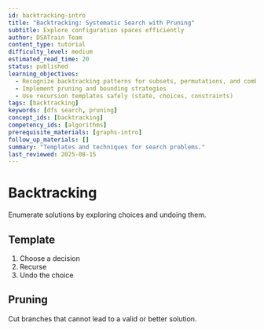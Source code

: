 ```yaml
---
id: backtracking-intro
title: "Backtracking: Systematic Search with Pruning"
subtitle: Explore configuration spaces efficiently
author: DSATrain Team
content_type: tutorial
difficulty_level: medium
estimated_read_time: 20
status: published
learning_objectives:
  - Recognize backtracking patterns for subsets, permutations, and combinations
  - Implement pruning and bounding strategies
  - Use recursion templates safely (state, choices, constraints)
tags: [backtracking]
keywords: [dfs search, pruning]
concept_ids: [backtracking]
competency_ids: [algorithms]
prerequisite_materials: [graphs-intro]
follow_up_materials: []
summary: "Templates and techniques for search problems."
last_reviewed: 2025-08-15
---
```


# Backtracking

Enumerate solutions by exploring choices and undoing them.

## Template

1. Choose a decision
2. Recurse
3. Undo the choice

## Pruning

Cut branches that cannot lead to a valid or better solution.
